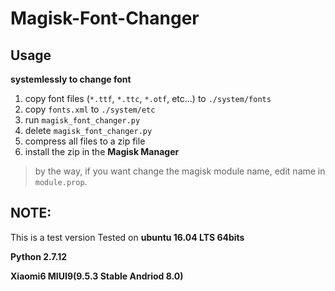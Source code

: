 # Magisk-Font-Changer
## Usage
**systemlessly to change font**

1. copy font files (`*.ttf`, `*.ttc`, `*.otf`, etc...) to `./system/fonts`
2. copy `fonts.xml` to `./system/etc`
3. run `magisk_font_changer.py`
4. delete `magisk_font_changer.py`
5. compress all files to a zip file 
6. install the zip in the **Magisk Manager**

> by the way, if you want change the magisk module name, edit name in `module.prop`.
## NOTE:
This is a test version 
Tested on 
**ubuntu 16.04 LTS 64bits**

**Python 2.7.12**

**Xiaomi6 MIUI9(9.5.3 Stable Andriod 8.0)**


